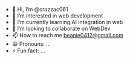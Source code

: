 - 👋 Hi, I’m @crazzac061
- 👀 I’m interested in web development
- 🌱 I’m currently learning AI integration in web
- 💞️ I’m looking to collaborate on WebDev
- 📫 How to reach me beanie0412@gmail.com
- 😄 Pronouns: ...
- ⚡ Fun fact: ...

<!---
crazzac061/crazzac061 is a ✨ special ✨ repository because its `README.md` (this file) appears on your GitHub profile.
You can click the Preview link to take a look at your changes.
--->
